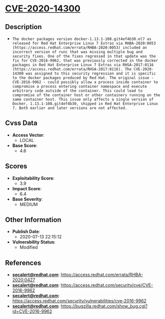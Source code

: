 
# [CVE-2020-14300](https://cve.mitre.org/cgi-bin/cvename.cgi?name=CVE-2020-14300)

## Description

- `The docker packages version docker-1.13.1-108.git4ef4b30.el7 as released for Red Hat Enterprise Linux 7 Extras via RHBA-2020:0053 (https://access.redhat.com/errata/RHBA-2020:0053) included an incorrect version of runc that was missing multiple bug and security fixes. One of the fixes regressed in that update was the fix for CVE-2016-9962, that was previously corrected in the docker packages in Red Hat Enterprise Linux 7 Extras via RHSA-2017:0116 (https://access.redhat.com/errata/RHSA-2017:0116). The CVE-2020-14300 was assigned to this security regression and it is specific to the docker packages produced by Red Hat. The original issue - CVE-2016-9962 - could possibly allow a process inside container to compromise a process entering container namespace and execute arbitrary code outside of the container. This could lead to compromise of the container host or other containers running on the same container host. This issue only affects a single version of Docker, 1.13.1-108.git4ef4b30, shipped in Red Hat Enterprise Linux 7. Both earlier and later versions are not affected.`

## Cvss Data

- **Access Vector**:
  - LOCAL
- **Base Score**:
  - 4.6

## Scores

- **Exploitability Score**:
  - 3.9
- **Impact Score**:
  - 6.4
- **Base Severity**:
  - MEDIUM

## Other Information

- **Publish Date**:
  - 2020-07-13 22:15:12
- **Vulnerability Status**:
  - Modified

## References

- **secalert@redhat.com**: https://access.redhat.com/errata/RHBA-2020:0427
- **secalert@redhat.com**: https://access.redhat.com/security/cve/CVE-2016-9962
- **secalert@redhat.com**: https://access.redhat.com/security/vulnerabilities/cve-2016-9962
- **secalert@redhat.com**: https://bugzilla.redhat.com/show_bug.cgi?id=CVE-2016-9962
